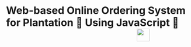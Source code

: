 # Web-based Online Ordering System for Plantation 🌱 Using JavaScript 🚀 &nbsp; &nbsp; &nbsp; &nbsp; &nbsp; &nbsp; &nbsp; &nbsp; &nbsp; &nbsp; &nbsp; &nbsp; &nbsp; &nbsp; &nbsp; &nbsp; &nbsp; &nbsp; &nbsp; &nbsp; &nbsp; &nbsp; &nbsp; &nbsp; &nbsp; &nbsp; &nbsp; &nbsp; &nbsp; <img src="https://user-images.githubusercontent.com/65155421/189693215-bf11045c-b8ee-468c-84d6-45384800bf29.png" width=35>

